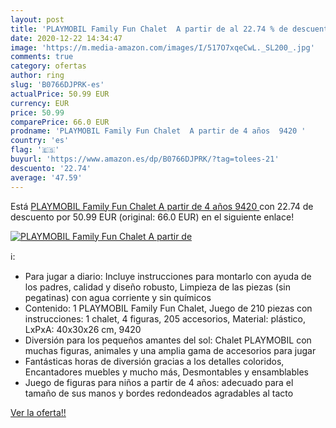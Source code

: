 ```yaml
---
layout: post
title: 'PLAYMOBIL Family Fun Chalet  A partir de al 22.74 % de descuento'
date: 2020-12-22 14:34:47
image: 'https://m.media-amazon.com/images/I/517O7xqeCwL._SL200_.jpg'
comments: true
category: ofertas
author: ring
slug: 'B0766DJPRK-es'
actualPrice: 50.99 EUR
currency: EUR
price: 50.99
comparePrice: 66.0 EUR
prodname: 'PLAYMOBIL Family Fun Chalet  A partir de 4 años  9420 '
country: 'es'
flag: '🇪🇸'
buyurl: 'https://www.amazon.es/dp/B0766DJPRK/?tag=tolees-21'
descuento: '22.74'
average: '47.59'
---
```


Está [PLAYMOBIL Family Fun Chalet  A partir de 4 años  9420 ](https://www.amazon.es/dp/B0766DJPRK/?tag=tolees-21) con 22.74 de descuento por 50.99 EUR (original: 66.0 EUR) en el siguiente enlace!

[![PLAYMOBIL Family Fun Chalet  A partir de](https://m.media-amazon.com/images/I/517O7xqeCwL._SL200_.jpg)](https://www.amazon.es/dp/B0766DJPRK/?tag=tolees-21)

ℹ️:

- Para jugar a diario: Incluye instrucciones para montarlo con ayuda de los padres, calidad y diseño robusto, Limpieza de las piezas (sin pegatinas) con agua corriente y sin químicos
- Contenido: 1 PLAYMOBIL Family Fun Chalet, Juego de 210 piezas con instrucciones: 1 chalet, 4 figuras, 205 accesorios, Material: plástico, LxPxA: 40x30x26 cm, 9420
- Diversión para los pequeños amantes del sol: Chalet PLAYMOBIL con muchas figuras, animales y una amplia gama de accesorios para jugar
- Fantásticas horas de diversión gracias a los detalles coloridos, Encantadores muebles y mucho más, Desmontables y ensamblables
- Juego de figuras para niños a partir de 4 años: adecuado para el tamaño de sus manos y bordes redondeados agradables al tacto

[Ver la oferta!!](https://www.amazon.es/dp/B0766DJPRK/?tag=tolees-21)
